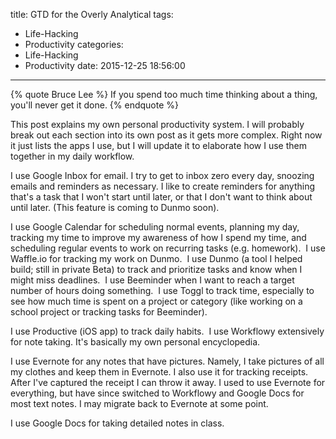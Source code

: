 title: GTD for the Overly Analytical
tags:
  - Life-Hacking
  - Productivity
categories:
  - Life-Hacking
  - Productivity
date: 2015-12-25 18:56:00
---


{% quote Bruce Lee %}
If you spend too much time thinking about a thing, you'll never get it done.
{% endquote %}

This post explains my own personal productivity system. I will probably break out each section into its own post as it gets more complex. Right now it just lists the apps I use, but I will update it to elaborate how I use them together in my daily workflow.

I use Google Inbox for email. I try to get to inbox zero every day, snoozing emails and reminders as necessary. I like to create reminders for anything that's a task that I won't start until later, or that I don't want to think about until later. (This feature is coming to Dunmo soon).

I use Google Calendar ​for scheduling normal events, planning my day, tracking my time to improve my awareness of how I spend my time, and scheduling regular events to work on recurring tasks (e.g. homework).
​
I use Waffle.io for tracking my work on Dunmo.
​
I use Dunmo (a tool I helped build; still in private Beta) to track and prioritize tasks and know when I might miss deadlines.
​
I use Beeminder when I want to reach a target number of hours doing something.
​
I use Toggl to track time, especially to see how much time is spent on a project or category (like working on a school project or tracking tasks for Beeminder).

I use Productive (iOS app) to track daily habits.
​
I use Workflowy extensively for note taking. It's basically my own personal encyclopedia.

I use Evernote for any notes that have pictures. Namely, I take pictures of all my clothes and keep them in Evernote. I also use it for tracking receipts. After I've captured the receipt I can throw it away. I used to use Evernote for everything, but have since switched to Workflowy and Google Docs for most text notes. I may migrate back to Evernote at some point.

I use Google Docs for taking detailed notes in class.
